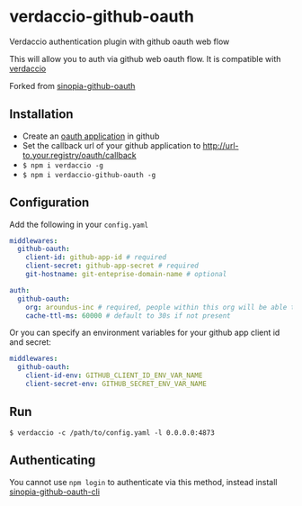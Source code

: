 # verdaccio-github-oauth
Verdaccio authentication plugin with github oauth web flow

This will allow you to auth via github web oauth flow. It is compatible with [verdaccio](https://www.npmjs.com/package/verdaccio)

Forked from [sinopia-github-oauth](https://github.com/soundtrackyourbrand/sinopia-github-oauth)

## Installation
* Create an [oauth application](https://github.com/settings/applications/new) in github
* Set the callback url of your github application to http://url-to.your.registry/oauth/callback
* `$ npm i verdaccio -g`
* `$ npm i verdaccio-github-oauth -g`

## Configuration
Add the following in your `config.yaml`
```yaml
middlewares:
  github-oauth:
    client-id: github-app-id # required
    client-secret: github-app-secret # required
    git-hostname: git-enteprise-domain-name # optional 

auth:
  github-oauth:
    org: aroundus-inc # required, people within this org will be able to auth
    cache-ttl-ms: 60000 # default to 30s if not present
```

Or you can specify an environment variables for your github app client id and secret:

```yaml
middlewares:
  github-oauth:
    client-id-env: GITHUB_CLIENT_ID_ENV_VAR_NAME
    client-secret-env: GITHUB_SECRET_ENV_VAR_NAME
```

## Run
`$ verdaccio -c /path/to/config.yaml -l 0.0.0.0:4873`

## Authenticating
You cannot use `npm login` to authenticate via this method, instead install [sinopia-github-oauth-cli](https://github.com/soundtrackyourbrand/sinopia-github-oauth-cli)
